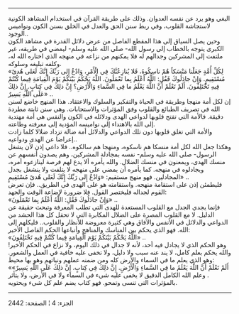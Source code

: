 ------------------------------------------------------------------------

البغي وهو يرد عن نفسه العدوان. وذلك على طريقة القرآن في استخدام المشاهد
الكونية لاستجاشة القلوب، وفي ربط سنن الحق والعدل في الخلق بسنن الكون
ونواميس الوجود..  
وحين يصل السياق إلى هذا المقطع الفاصل من عرض دلائل القدرة في مشاهد الكون
الكبرى يتوجه بالخطاب إلى رسول الله- صلى الله عليه وسلم- ليمضي في طريقه،
غير ملتفت إلى المشركين وجدالهم له فلا يمكنهم من نزاعه في منهجه الذي
اختاره الله له، وكلفه تبليغه وسلوكه.  
«لِكُلِّ أُمَّةٍ جَعَلْنا مَنْسَكاً هُمْ ناسِكُوهُ، فَلا يُنازِعُنَّكَ فِي الْأَمْرِ، وَادْعُ إِلى رَبِّكَ إِنَّكَ
لَعَلى هُدىً مُسْتَقِيمٍ. وَإِنْ جادَلُوكَ فَقُلِ: اللَّهُ أَعْلَمُ بِما تَعْمَلُونَ. اللَّهُ يَحْكُمُ بَيْنَكُمْ
يَوْمَ الْقِيامَةِ فِيما كُنْتُمْ فِيهِ تَخْتَلِفُونَ. أَلَمْ تَعْلَمْ أَنَّ اللَّهَ يَعْلَمُ ما فِي السَّماءِ
وَالْأَرْضِ؟ إِنَّ ذلِكَ فِي كِتابٍ. إِنَّ ذلِكَ عَلَى اللَّهِ يَسِيرٌ» ..  
إن لكل أمة منهجا وطريقة في الحياة والتفكير والسلوك والاعتقاد. هذا المنهج
خاضع لسنن الله في تصريف الطبائع والقلوب وفق المؤثرات والاستجابات. وهي
سنن ثابتة مطردة دقيقة. فالأمة التي تفتح قلوبها لدواعي الهدى ودلائله في
الكون والنفس هي أمة مهتدية إلى الله بالاهتداء إلى نواميسه المؤدية إلى
معرفته وطاعته.  
والأمة التي تغلق قلوبها دون تلك الدواعي والدلائل أمة ضالة تزداد ضلالا
كلما زادت إعراضا عن الهدى ودواعيه..  
وهكذا جعل الله لكل أمة منسكا هم ناسكوه، ومنهجا هم سالكوه.. فلا داعي إذن
لأن يشغل الرسول- صلى الله عليه وسلم- نفسه بمجادلة المشركين، وهم يصدون
أنفسهم عن منسك الهدى، ويمعنون في منسك الضلال. والله يأمره ألا يدع لهم
فرصة لينازعوه أمره، ويجادلوه في منهجه. كما يأمره أن يمضي على منهجه لا
يتلفت ولا ينشغل بجدل المجادلين. فهو منهج مستقيم: «وَادْعُ إِلى رَبِّكَ إِنَّكَ لَعَلى
هُدىً مُسْتَقِيمٍ» ..  
فليطمئن إذن على استقامة منهجه. واستقامته هو على الهدى في الطريق.. فإن
تعرض القوم لجداله فليختصر القول. فلا ضرورة لإضاعة الوقت والجهد:  
«وَإِنْ جادَلُوكَ فَقُلِ: اللَّهُ أَعْلَمُ بِما تَعْمَلُونَ» ..  
فإنما يجدي الجدل مع القلوب المستعدة للهدى التي تطلب المعرفة وتبحث حقيقة
عن الدليل. لا مع القلوب المصرة على الضلال المكابرة التي لا تحفل كل هذا
الحشد من الدواعي والدلائل في الأنفس والآفاق وهي كثيرة معروضة للأنظار
والقلوب.. فليكلهم إلى الله. فهو الذي يحكم بين المناسك والمناهج وأتباعها
الحكم الفاصل الأخير:  
«اللَّهُ يَحْكُمُ بَيْنَكُمْ يَوْمَ الْقِيامَةِ فِيما كُنْتُمْ فِيهِ تَخْتَلِفُونَ» ..  
وهو الحكم الذي لا يجادل فيه أحد، لأنه لا جدال في ذلك اليوم، ولا نزاع في
الحكم الأخير! والله يحكم بعلم كامل، لا يند عنه سبب ولا دليل، ولا تخفى
عليه خافية في العمل والشعور. وهو الذي يعلم ما في السماء والأرض كله ومن
ضمنه عملهم ونياتهم وهو بها محيط:  
«أَلَمْ تَعْلَمْ أَنَّ اللَّهَ يَعْلَمُ ما فِي السَّماءِ وَالْأَرْضِ. إِنَّ ذلِكَ فِي كِتابٍ. إِنَّ ذلِكَ عَلَى
اللَّهِ يَسِيرٌ» . وعلم الله الكامل الدقيق لا يخفى عليه شيء في السماء ولا في
الأرض، ولا يتأثر بالمؤثرات التي تنسى وتمحو. فهو كتاب يضم علم كل شيء
ويحتويه.

------------------------------------------------------------------------

الجزء: 4 ¦ الصفحة: 2442
